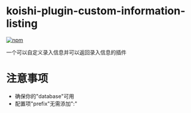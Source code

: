 # koishi-plugin-custom-information-listing

[![npm](https://img.shields.io/npm/v/koishi-plugin-custom-information-listing?style=flat-square)](https://www.npmjs.com/package/koishi-plugin-custom-information-listing)

一个可以自定义录入信息并可以返回录入信息的插件

# 注意事项
* 确保你的"database"可用
* 配置项"prefix"无需添加":"
